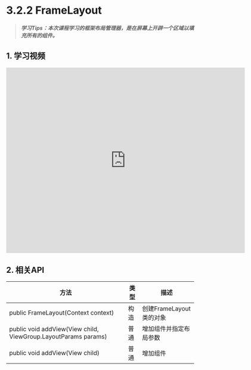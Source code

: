 # 3.2.2 FrameLayout

>##### 学习Tips：本次课程学习的框架布局管理器，是在屏幕上开辟一个区域以填充所有的组件。

## 1. 学习视频

<iframe frameborder="0" width="640" height="498" src="https://v.qq.com/iframe/player.html?vid=z0180bhmznp&tiny=0&auto=0" allowfullscreen></iframe>

## 2. 相关API

| 方法 | 类型 | 描述 |
| -- | -- | -- |
| public FrameLayout(Context context) | 构造 | 创建FrameLayout类的对象 |
| public void addView(View child, ViewGroup.LayoutParams params) | 普通 | 增加组件并指定布局参数 |
| public void addView(View child) | 普通 | 增加组件 |